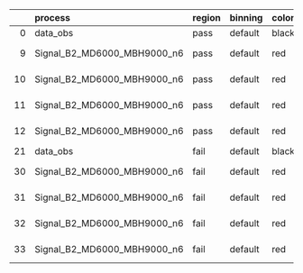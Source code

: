 |    | process                     | region   | binning   | color   | process_type   |   scale | variation   | source_filename                                                      | source_histname    | alias                       | title     |   combine_idx |     lnN |   shapes | syst_type   | direction   | variation_alias   |
|---:|:----------------------------|:---------|:----------|:--------|:---------------|--------:|:------------|:---------------------------------------------------------------------|:-------------------|:----------------------------|:----------|--------------:|--------:|---------:|:------------|:------------|:------------------|
|  0 | data_obs                    | pass     | default   | black   | DATA           |       1 | nominal     | ./histograms_for_2DAlphabet_v18//BH_Data.root                        | hpass              | Data                        | Data      |           nan | nan     |      nan | nan         | nan         | nan               |
|  9 | Signal_B2_MD6000_MBH9000_n6 | pass     | default   | red     | SIGNAL         |       1 | lumi        | ./histograms_for_2DAlphabet_v18//BH_Signal_B2_MD6000_MBH9000_n6.root | hpass              | Signal_B2_MD6000_MBH9000_n6 | BH signal |           nan |   1.016 |      nan | lnN         | nan         | nan               |
| 10 | Signal_B2_MD6000_MBH9000_n6 | pass     | default   | red     | SIGNAL         |       1 | SVM         | ./histograms_for_2DAlphabet_v18//BH_Signal_B2_MD6000_MBH9000_n6.root | hpass_SVMsyst_up   | Signal_B2_MD6000_MBH9000_n6 | BH signal |           nan | nan     |        1 | shapes      | Up          | SVMsyst           |
| 11 | Signal_B2_MD6000_MBH9000_n6 | pass     | default   | red     | SIGNAL         |       1 | SVM         | ./histograms_for_2DAlphabet_v18//BH_Signal_B2_MD6000_MBH9000_n6.root | hpass_SVMsyst_down | Signal_B2_MD6000_MBH9000_n6 | BH signal |           nan | nan     |        1 | shapes      | Down        | SVMsyst           |
| 12 | Signal_B2_MD6000_MBH9000_n6 | pass     | default   | red     | SIGNAL         |       1 | nominal     | ./histograms_for_2DAlphabet_v18//BH_Signal_B2_MD6000_MBH9000_n6.root | hpass              | Signal_B2_MD6000_MBH9000_n6 | BH signal |           nan | nan     |      nan | nan         | nan         | nan               |
| 21 | data_obs                    | fail     | default   | black   | DATA           |       1 | nominal     | ./histograms_for_2DAlphabet_v18//BH_Data.root                        | hfail              | Data                        | Data      |           nan | nan     |      nan | nan         | nan         | nan               |
| 30 | Signal_B2_MD6000_MBH9000_n6 | fail     | default   | red     | SIGNAL         |       1 | lumi        | ./histograms_for_2DAlphabet_v18//BH_Signal_B2_MD6000_MBH9000_n6.root | hfail              | Signal_B2_MD6000_MBH9000_n6 | BH signal |           nan |   1.016 |      nan | lnN         | nan         | nan               |
| 31 | Signal_B2_MD6000_MBH9000_n6 | fail     | default   | red     | SIGNAL         |       1 | SVM         | ./histograms_for_2DAlphabet_v18//BH_Signal_B2_MD6000_MBH9000_n6.root | hfail_SVMsyst_up   | Signal_B2_MD6000_MBH9000_n6 | BH signal |           nan | nan     |        1 | shapes      | Up          | SVMsyst           |
| 32 | Signal_B2_MD6000_MBH9000_n6 | fail     | default   | red     | SIGNAL         |       1 | SVM         | ./histograms_for_2DAlphabet_v18//BH_Signal_B2_MD6000_MBH9000_n6.root | hfail_SVMsyst_down | Signal_B2_MD6000_MBH9000_n6 | BH signal |           nan | nan     |        1 | shapes      | Down        | SVMsyst           |
| 33 | Signal_B2_MD6000_MBH9000_n6 | fail     | default   | red     | SIGNAL         |       1 | nominal     | ./histograms_for_2DAlphabet_v18//BH_Signal_B2_MD6000_MBH9000_n6.root | hfail              | Signal_B2_MD6000_MBH9000_n6 | BH signal |           nan | nan     |      nan | nan         | nan         | nan               |